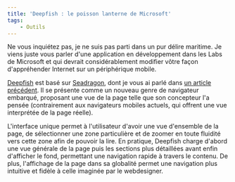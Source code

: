 ```yaml
---
title: 'Deepfish : le poisson lanterne de Microsoft'
tags:
    - Outils
---
```


Ne vous inquiétez pas, je ne suis pas parti dans un pur délire maritime. Je
viens juste vous parler d'une application en développement dans les
<span lang="en">Labs</span> de Microsoft et qui devrait considérablement
modifier vôtre façon d'appréhender Internet sur un périphérique mobile.

<!-- more -->

[Deepfish](https://en.wikipedia.org/wiki/Microsoft_Live_Labs_Deepfish) est basé
sur [Seadragon](https://en.wikipedia.org/wiki/Seadragon_Software), dont je vous
ai parlé dans [un article précédent](/2007/03/microsoft-seadragon/). Il se
présente comme un nouveau genre de navigateur embarqué, proposant une vue de la
page telle que son concepteur l'a pensée (contrairement aux navigateurs mobiles
actuels, qui offrent une vue interprétée de la page réelle).

L'interface unique permet à l'utilisateur d'avoir une vue d'ensemble de la page,
de sélectionner une zone particulière et de zoomer en toute fluidité vers cette
zone afin de pouvoir la lire. En pratique, Deepfish charge d'abord une vue
générale de la page puis les sections plus détaillées avant enfin d'afficher le
fond, permettant une navigation rapide à travers le contenu. De plus,
l'affichage de la page dans sa globalité permet une navigation plus intuitive et
fidèle à celle imaginée par le webdesigner.
